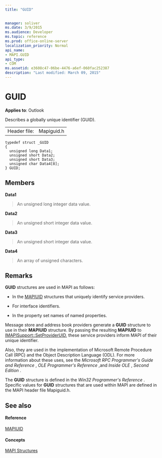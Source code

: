 ```yaml
---
title: "GUID"
 
 
manager: soliver
ms.date: 3/9/2015
ms.audience: Developer
ms.topic: reference
ms.prod: office-online-server
localization_priority: Normal
api_name:
- MAPI.GUID
api_type:
- COM
ms.assetid: e3608c47-06be-4476-a6ef-060fac252387
description: "Last modified: March 09, 2015"
---
```


# GUID

  
  
**Applies to**: Outlook 
  
Describes a globally unique identifier (GUID). 
  
|||
|:-----|:-----|
|Header file:  <br/> |Mapiguid.h  <br/> |
   
```
typedef struct _GUID
{
  unsigned long Data1;
  unsigned short Data2;
  unsigned short Data3;
  unsigned char Data4[8];
} GUID;

```

## Members

 **Data1**
  
> An unsigned long integer data value.
    
 **Data2**
  
> An unsigned short integer data value.
    
 **Data3**
  
> An unsigned short integer data value.
    
 **Data4**
  
> An array of unsigned characters.
    
## Remarks

 **GUID** structures are used in MAPI as follows: 
  
- In the [MAPIUID](mapiuid.md) structures that uniquely identify service providers. 
    
- For interface identifiers.
    
- In the property set names of named properties. 
    
Message store and address book providers generate a **GUID** structure to use in their **MAPIUID** structure. By passing the resulting **MAPIUID** to [IMAPISupport::SetProviderUID](imapisupport-setprovideruid.md), these service providers inform MAPI of their unique identifier.
  
Also, they are used in the implementation of Microsoft Remote Procedure Call (RPC) and the Object Description Language (ODL). For more information about these uses, see the  *Microsoft RPC Programmer's Guide and Reference*  ,  *OLE Programmer's Reference*  ,and  *Inside OLE*  ,  *Second Edition*  . 
  
The **GUID** structure is defined in the  *Win32 Programmer's Reference*  . Specific values for **GUID** structures that are used within MAPI are defined in the MAPI header file Mapiguid.h. 
  
## See also

#### Reference

[MAPIUID](mapiuid.md)
#### Concepts

[MAPI Structures](mapi-structures.md)

